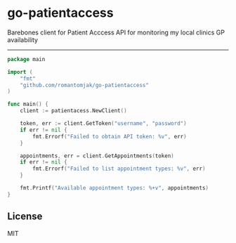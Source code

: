 # go-patientaccess

Barebones client for Patient Acccess API for monitoring my local clinics GP availability

---

```go
package main

import (
    "fmt"
    "github.com/romantomjak/go-patientaccess"
)

func main() {
    client := patientacess.NewClient()

    token, err := client.GetToken("username", "password")
    if err != nil {
        fmt.Errorf("Failed to obtain API token: %v", err)
    }

    appointments, err = client.GetAppointments(token)
    if err != nil {
        fmt.Errorf("Failed to list appointment types: %v", err)
    }

    fmt.Printf("Available appointment types: %+v", appointments)
}
```

## License

MIT
